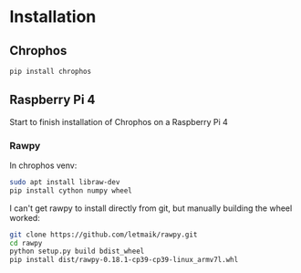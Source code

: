 # Installation

## Chrophos

```bash
pip install chrophos
```


## Raspberry Pi 4

Start to finish installation of Chrophos on a Raspberry Pi 4

### Rawpy

In chrophos venv:

```sh
sudo apt install libraw-dev
pip install cython numpy wheel
```

I can't get rawpy to install directly from git, but manually building the wheel worked:
```sh
git clone https://github.com/letmaik/rawpy.git
cd rawpy
python setup.py build bdist_wheel
pip install dist/rawpy-0.18.1-cp39-cp39-linux_armv7l.whl
```
